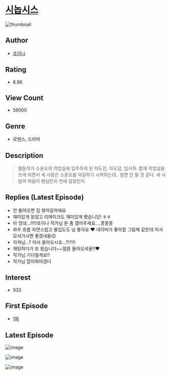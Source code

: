 # [시놉시스](https://comic.naver.com/bestChallenge/list?titleId=784468)
![thumbnail](https://image-comic.pstatic.net/user_contents_data/challenge_comic/2022/10/03/350990/thumbnail_202x164cebcf844_2e5d_493f_a392_cda08f8c2819_00000768.JPEG)

## Author
- [조이나](https://comic.naver.com/artistTitle?id=350990)

## Rating
- 8.96

## View Count
- 59000

## Genre
- 로맨스, 드라마

## Description
> 웹툰작가 소윤오의 작업실에 입주하게 된 차도진, 차도담, 임서하. 함께 작업실을 쓰게 되면서 세 사람은 소윤오를 덕질하기 시작하는데.. 알면 안 될 것 같다. 세 사람의 마음이 팬심인지 연애 감정인지.

## Replies (Latest Episode)
- 안 돌아오면 집 찾아갈꺼에요
- 재미있게 읽었고 리메이크도 재미있게 봤습니당! ㅎㅎ
- 아 앙대...!!!!!조이나 작가님 문 좀 열어주세요....쿵쿵쿵
- 와우 흐름 자연스럽고 몰입도도 넘 좋아요 ♥️ 네이버가 좋아할 그림체 같은데 어서 모셔가시면 좋겠네용😊
- 자까님...? 어서 돌아오시죠...?!?!!!
- 재탕하다가 또 왔습니다~~얼른 돌아오셔용!!❤️
- 작가님 기다릴게요!!
- 작가님 잡아와야겠다

## Interest
- 933

## First Episode
- [1화](https://comic.naver.com/bestChallenge/detail?titleId=784468&no=4)

## Latest Episode
![image](https://image-comic.pstatic.net/user_contents_data/challenge_comic/2022/12/12/350990/upload_4050537499706405685.jpeg)

![image](https://image-comic.pstatic.net/user_contents_data/challenge_comic/2022/12/12/350990/upload_3472331818171183160.jpeg)

![image](https://image-comic.pstatic.net/user_contents_data/challenge_comic/2022/12/12/350990/upload_7089568951439997232.jpeg)
